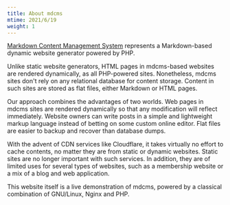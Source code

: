 ```yaml
---
title: About mdcms
mtime: 2021/6/19
weight: 1
---
```


[Markdown Content Management System](https://github.com/cwchentw/mdcms) represents a Markdown-based dynamic website generator powered by PHP.

Unlike static website generators, HTML pages in mdcms-based websites are rendered dynamically, as all PHP-powered sites. Nonetheless, mdcms sites don't rely on any relational database for content storage. Content in such sites are stored as flat files, either Markdown or HTML pages.

Our approach combines the advantages of two worlds. Web pages in mdcms sites are rendered dynamically so that any modification will reflect immediately. Website owners can write posts in a simple and lightweight markup language instead of betting on some custom online editor. Flat files are easier to backup and recover than database dumps.

With the advent of CDN services like Cloudflare, it takes virtually no effort to cache contents, no matter they are from static or dynamic websites. Static sites are no longer important with such services. In addition, they are of limited uses for several types of websites, such as a membership website or a mix of a blog and web application.

This website itself is a live demonstration of mdcms, powered by a classical combination of GNU/Linux, Nginx and PHP.
